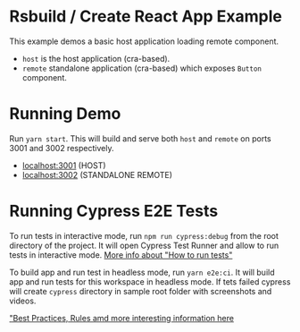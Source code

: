 # Rsbuild / Create React App Example

This example demos a basic host application loading remote component.

- `host` is the host application (cra-based).
- `remote` standalone application (cra-based) which exposes `Button` component.

# Running Demo

Run `yarn start`. This will build and serve both `host` and `remote` on ports 3001 and 3002 respectively.

- [localhost:3001](http://localhost:3000/) (HOST)
- [localhost:3002](http://localhost:3002/) (STANDALONE REMOTE)

# Running Cypress E2E Tests

To run tests in interactive mode, run `npm run cypress:debug` from the root directory of the project. It will open Cypress Test Runner and allow to run tests in interactive mode. [More info about "How to run tests"](../../cypress/README.md#how-to-run-tests)

To build app and run test in headless mode, run `yarn e2e:ci`. It will build app and run tests for this workspace in headless mode. If tets failed cypress will create `cypress` directory in sample root folder with screenshots and videos.

["Best Practices, Rules amd more interesting information here](../../cypress/README.md)
